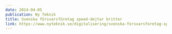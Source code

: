 ```yaml
---
date: 2014-04-05
publication: Ny Teknik
title: Svenska försvarsföretag speed-dejtar britter
link: https://www.nyteknik.se/digitalisering/svenska-forsvarsforetag-speed-dejtar-britter-6422442
---
```

